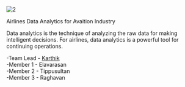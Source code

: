 
![2](https://user-images.githubusercontent.com/98963132/200630375-30d81966-8062-4c10-9993-1667b055ce08.png)

Airlines Data Analytics for Avaition Industry

 Data analytics is the technique of analyzing the raw data for making intelligent decisions. For airlines, data analytics is a powerful tool for continuing operations.
 
 -Team Lead - [Karthik](https://twitter.com/ryderisfree)</br>
 -Member 1  - Elavarasan</br>
 -Member 2  - Tippusultan</br>
 -Member 3  - Raghavan</br>
